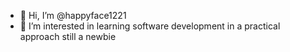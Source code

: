 - 👋 Hi, I’m @happyface1221
- 👀 I’m interested in learning software development in a practical approach still a newbie


<!---
happyface1221/happyface1221 is a ✨ special ✨ repository because its `README.md` (this file) appears on your GitHub profile.
You can click the Preview link to take a look at your changes.
--->
